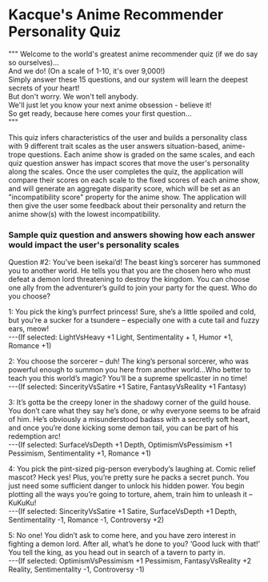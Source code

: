 # Kacque's Anime Recommender Personality Quiz

"""
Welcome to the world's greatest anime recommender quiz (if we do say so ourselves)...  
And we do! (On a scale of 1-10, it's over 9,000!)  
Simply answer these 15 questions, and our system will learn the deepest secrets of your heart!  
But don't worry. We won't tell anybody.   
We'll just let you know your next anime obsession - believe it!  
So get ready, because here comes your first question...  
"""

This quiz infers characteristics of the user and builds a personality class with 9 different trait scales as the user answers situation-based, anime-trope questions. Each anime show is graded on the same scales, and each quiz question answer has impact scores that move the user's personality along the scales. Once the user completes the quiz, the application will compare their scores on each scale to the fixed scores of each anime show, and will generate an aggregate disparity score, which will be set as an "incompatibility score" property for the anime show. The application will then give the user some feedback about their personality and return the anime show(s) with the lowest incompatibility.


### Sample quiz question and answers showing how each answer would impact the user's personality scales

Question #2:
You’ve been isekai’d! The beast king’s sorcerer has summoned you to another world. He tells you that you are the chosen hero who must defeat a demon lord threatening to destroy the kingdom. You can choose one ally from the adventurer’s guild to join your party for the quest. Who do you choose?

1: You pick the king’s purrfect princess! Sure, she’s a little spoiled and cold, but you’re a sucker for a tsundere – especially one with a cute tail and fuzzy ears, meow!  
---(If selected: LightVsHeavy +1 Light, Sentimentality + 1, Humor +1, Romance +1)

2: You choose the sorcerer – duh! The king’s personal sorcerer, who was powerful enough to summon you here from another world…Who better to teach you this world’s magic? You’ll be a supreme spellcaster in no time!   
---(If selected: SincerityVsSatire +1 Satire, FantasyVsReality +1 Fantasy)

3: It’s gotta be the creepy loner in the shadowy corner of the guild house. You don’t care what they say he’s done, or why everyone seems to be afraid of him. He’s obviously a misunderstood badass with a secretly soft heart, and once you’re done kicking some demon tail, you can be part of his redemption arc!  
---(If selected: SurfaceVsDepth +1 Depth, OptimismVsPessimism +1 Pessimism, Sentimentality +1, Romance +1)

4: You pick the pint-sized pig-person everybody’s laughing at. Comic relief mascot? Heck yes! Plus, you’re pretty sure he packs a secret punch. You just need some sufficient danger to unlock his hidden power. You begin plotting all the ways you’re going to torture, ahem, train him to unleash it – KuKuKu!   
---(If selected: SincerityVsSatire +1 Satire, SurfaceVsDepth +1 Depth, Sentimentality -1, Romance -1, Controversy +2)

5: No one! You didn’t ask to come here, and you have zero interest in fighting a demon lord. After all, what’s he done to you? ‘Good luck with that!’ You tell the king, as you head out in search of a tavern to party in.   
---(If selected: OptimismVsPessimism +1 Pessimism, FantasyVsReality +2 Reality, Sentimentality -1, Controversy -1)
